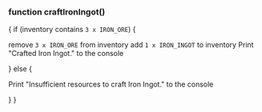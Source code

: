 ### function craftIronIngot()
{
if (inventory contains `3 x IRON_ORE`) {

remove `3 x IRON_ORE` from inventory
add `1 x IRON_INGOT` to inventory
Print "Crafted Iron Ingot." to the console

} else {

Print "Insufficient resources to craft Iron Ingot." to the console

}
}